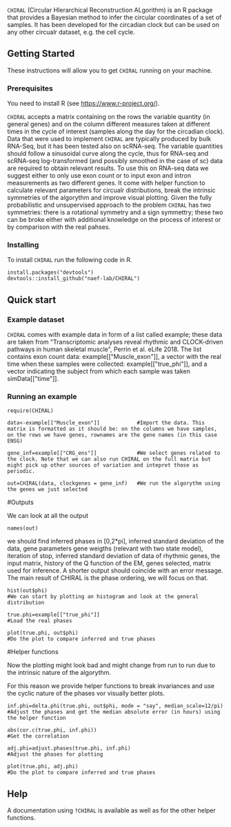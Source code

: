 `CHIRAL` (Circular HIerarchical Reconstruction ALgorithm) is an R package that provides a Bayesian method to infer the circular coordinates of a set of samples. It has been developed for the circadian clock but can be used on any other circualr dataset, e.g. the cell cycle.

## Getting Started

These instructions will allow you to get `CHIRAL` running on your machine. 

### Prerequisites
You need to install R (see https://www.r-project.org/).

`CHIRAL` accepts a matrix containing on the rows the variable quantity (in general genes) and on the column different measures taken at different times in the cycle of interest (samples along the day for the circadian clock). Data that were used to implement `CHIRAL` are typically produced by bulk RNA-Seq, but it has been tested also on scRNA-seq. The variable quantities should follow a sinusoidal curve along the cycle, thus for RNA-seq and scRNA-seq log-transformed (and possibly smoothed in the case of sc) data are required to obtain relevant results. To use this on RNA-seq data we suggest either to only use exon count or to  input exon and intron measurements as two different genes. It come with helper function to calculate relevant parameters for circualr distributions, break the intrinsic symmetries of the algorythm and improve visual plotting.
Given the fully probabilistic and unsupervised approach to the problem `CHIRAL` has two symmetries: there is a rotational symmetry and a sign symmettry; these two can be broke either with additional knowledge on the process of interest or by comparison with the real pahses. 

### Installing

To install `CHIRAL` run the following code in R.
```
install.packages("devtools")
devtools::install_github("naef-lab/CHIRAL")
```
## Quick start
### Example dataset 
`CHIRAL` comes with example data in form of a list called example; these data are taken from "Transcriptomic analyses reveal rhythmic and CLOCK-driven pathways in human skeletal muscle", Perrin et al. eLife 2018. The list contains exon count data: example[["Muscle_exon"]], a vector with the real time when these samples were collected: example[["true_phi"]], and a vector indicating the subject from which each sample was taken simData[["time"]].

### Running an example
```
require(CHIRAL)

data<-example[["Muscle_exon"]]            #Import the data. This matrix is formatted as it should be: on the columns we have samples, on the rows we have genes, rownames are the gene names (in this case ENSG)

gene_inf=example[["CRG_ens"]]             #We select genes related to the clock. Note that we can also run CHIRAL on the full matrix but might pick up other sources of variation and intepret those as periodic.

out=CHIRAL(data, clockgenes = gene_inf)   #We run the algorythm using the genes we just selected
```
#Outputs

We can look at all the output
```
names(out)
```
we should find inferred phases in [0,2*pi], inferred standard deviation of the data, gene parameters gene weigths (relevant with two state model),
iteration of stop, inferred standard deviation of data of rhythmic genes, the input matrix, history of the Q function of the EM, genes selected, matrix used for inference.
A shorter output should coincide with an error message.
The main result of CHIRAL is the phase ordering, we will focus on that.
```
hist(out$phi)                                                           #We can start by plotting an histogram and look at the general distribution

true.phi=example[["true_phi"]]                                          #Load the real phases

plot(true.phi, out$phi)                                                 #Do the plot to compare inferred and true phases
```
#Helper functions

Now the plotting might look bad and might change from run to run due to the intrinsic nature of the algorythm.

For this reason we provide helper functions to break invariances and use the cyclic nature of the phases vor visually better plots.

```
inf.phi=delta.phi(true.phi, out$phi, mode = "say", median_scale=12/pi)  #Adjust the phases and get the median absolute error (in hours) using the helper function

abs(cor.c(true.phi, inf.phi))                                           #Get the correlation

adj.phi=adjust.phases(true.phi, inf.phi)                                #Adjust the phases for plotting

plot(true.phi, adj.phi)                                                 #Do the plot to compare inferred and true phases

```


## Help
A documentation using `?CHIRAL` is available as well as for the other helper functions. 
